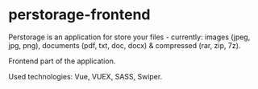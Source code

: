 # perstorage-frontend

Perstorage is an application for store your files - currently: images (jpeg, jpg, png), documents (pdf, txt, doc, docx) & compressed (rar, zip, 7z).

Frontend part of the application.

Used technologies: Vue, VUEX, SASS, Swiper.